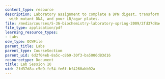 ```yaml
---
content_type: resource
description: Laboratory assignment to complete a DPN digest, transform storage cells
  with mutant DNA, and pour LB/agar plates.
file: /media/courses/5-36-biochemistry-laboratory-spring-2009/2fd37d8ac5d9fc54fe6fbf4260abb02a_ses10.pdf
file_type: application/pdf
learning_resource_types:
- Labs
ocw_type: OCWFile
parent_title: Labs
parent_type: CourseSection
parent_uid: 6d2f04eb-8a5c-c8b9-30f3-ba5006d83d16
resourcetype: Document
title: Lab Session 10
uid: 2fd37d8a-c5d9-fc54-fe6f-bf4260abb02a
---
```

